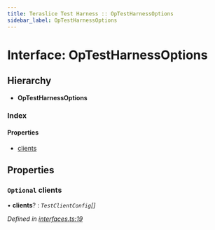 ```yaml
---
title: Teraslice Test Harness :: OpTestHarnessOptions
sidebar_label: OpTestHarnessOptions
---
```


# Interface: OpTestHarnessOptions

## Hierarchy

* **OpTestHarnessOptions**

### Index

#### Properties

* [clients](optestharnessoptions.md#optional-clients)

## Properties

### `Optional` clients

• **clients**? : *`TestClientConfig`[]*

*Defined in [interfaces.ts:19](https://github.com/terascope/teraslice/blob/e7b0edd3/packages/teraslice-test-harness/src/interfaces.ts#L19)*
